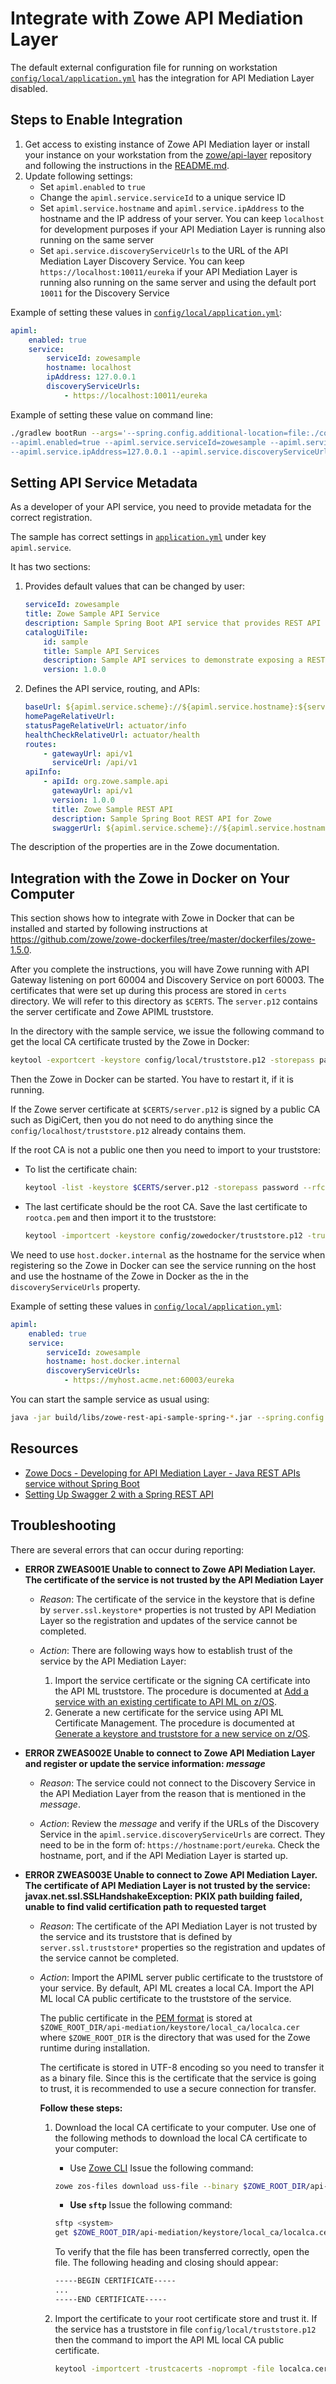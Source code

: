 # Integrate with Zowe API Mediation Layer

The default external configuration file for running on workstation [`config/local/application.yml`](/config/local/application.yml) has the integration for API Mediation Layer disabled.

## Steps to Enable Integration

1. Get access to existing instance of Zowe API Mediation layer or install your instance on your workstation from the [zowe/api-layer](https://github.com/zowe/api-layer/) repository and following the instructions in the [README.md](https://github.com/zowe/api-layer/blob/master/README.md).
2. Update following settings:
   * Set `apiml.enabled` to `true`
   * Change the `apiml.service.serviceId` to a unique service ID
   * Set `apiml.service.hostname` and `apiml.service.ipAddress` to the hostname and the IP address of your server. You can keep `localhost` for development purposes if your API Mediation Layer is running also running on the same server
   * Set `api.service.discoveryServiceUrls` to the URL of the API Mediation Layer Discovery Service. You can keep `https://localhost:10011/eureka` if your API Mediation Layer is running also running on the same server and using the default port `10011` for the Discovery Service

Example of setting these values in [`config/local/application.yml`](/config/local/application.yml):

```yaml
apiml:
    enabled: true
    service:
        serviceId: zowesample
        hostname: localhost
        ipAddress: 127.0.0.1
        discoveryServiceUrls:
            - https://localhost:10011/eureka
```

Example of setting these value on command line:

```bash
./gradlew bootRun --args='--spring.config.additional-location=file:./config/local/application.yml
--apiml.enabled=true --apiml.service.serviceId=zowesample --apiml.service.hostname=localhost
--apiml.service.ipAddress=127.0.0.1 --apiml.service.discoveryServiceUrls=https://localhost:10011/eureka'
```

## Setting API Service Metadata

As a developer of your API service, you need to provide metadata for the correct registration.

The sample has correct settings in [`application.yml`](/src/main/resources/application.yml) under key `apiml.service`.

It has two sections:

1. Provides default values that can be changed by user:

    ```yaml
    serviceId: zowesample
    title: Zowe Sample API Service
    description: Sample Spring Boot API service that provides REST API
    catalogUiTile:
        id: sample
        title: Sample API Services
        description: Sample API services to demonstrate exposing a REST API service in the Zowe ecosystem
        version: 1.0.0
    ```

2. Defines the API service, routing, and APIs:

    ```yaml
    baseUrl: ${apiml.service.scheme}://${apiml.service.hostname}:${server.port}/
    homePageRelativeUrl:
    statusPageRelativeUrl: actuator/info
    healthCheckRelativeUrl: actuator/health
    routes:
        - gatewayUrl: api/v1
          serviceUrl: /api/v1
    apiInfo:
        - apiId: org.zowe.sample.api
          gatewayUrl: api/v1
          version: 1.0.0
          title: Zowe Sample REST API
          description: Sample Spring Boot REST API for Zowe
          swaggerUrl: ${apiml.service.scheme}://${apiml.service.hostname}:${server.port}/api/v1/apiDocs
    ```

The description of the properties are in the Zowe documentation.

## Integration with the Zowe in Docker on Your Computer

This section shows how to integrate with Zowe in Docker that can be installed and started by following instructions at <https://github.com/zowe/zowe-dockerfiles/tree/master/dockerfiles/zowe-1.5.0>.

After you complete the instructions, you will have Zowe running with API Gateway listening on port 60004 and Discovery Service on port 60003.
The certificates that were set up during this process are stored in `certs` directory. We will refer to this directory as `$CERTS`.
The `server.p12` contains the server certificate and Zowe APIML truststore.

In the directory with the sample service, we issue the following command to get the local CA certificate trusted by the Zowe in Docker:

```bash
keytool -exportcert -keystore config/local/truststore.p12 -storepass password -alias localca -rfc > $CERTS/localca.cer
```

Then the Zowe in Docker can be started. You have to restart it, if it is running.

If the Zowe server certificate at `$CERTS/server.p12` is signed by a public CA such as DigiCert, then you do not need to do anything since the `config/localhost/truststore.p12` already contains them.

If the root CA is not a public one then you need to import to your truststore:

* To list the certificate chain:

    ```bash
    keytool -list -keystore $CERTS/server.p12 -storepass password --rfc
    ```

* The last certificate should be the root CA. Save the last certificate to `rootca.pem` and then import it to the truststore:

    ```bash
    keytool -importcert -keystore config/zowedocker/truststore.p12 -trustcacerts -alias rootca -storepass password -file rootca.pem -storetype PKCS12 --noprompt
    ```

We need to use `host.docker.internal` as the hostname for the service when registering so the Zowe in Docker can see the service running on the host
and use the hostname of the Zowe in Docker as the in the `discoveryServiceUrls` property.

Example of setting these values in [`config/local/application.yml`](/config/local/application.yml):

```yaml
apiml:
    enabled: true
    service:
        serviceId: zowesample
        hostname: host.docker.internal
        discoveryServiceUrls:
            - https://myhost.acme.net:60003/eureka
```

You can start the sample service as usual using:

```bash
java -jar build/libs/zowe-rest-api-sample-spring-*.jar --spring.config.additional-location=file:config/local/application.yml
```

## Resources

* [Zowe Docs - Developing for API Mediation Layer - Java REST APIs service without Spring Boot](https://zowe.github.io/docs-site/latest/extend/extend-apiml/api-mediation-onboard-an-existing-java-rest-api-service-without-spring-boot-with-zowe-api-mediation-layer.html)
* [Setting Up Swagger 2 with a Spring REST API](https://www.baeldung.com/swagger-2-documentation-for-spring-rest-api)

## Troubleshooting

There are several errors that can occur during reporting:

* **ERROR ZWEAS001E Unable to connect to Zowe API Mediation Layer. The certificate of the service is not trusted by the API Mediation Layer**

  * *Reason*: The certificate of the service in the keystore that is define by `server.ssl.keystore*` properties is not trusted by API Mediation Layer so the registration and updates of the service cannot be completed.

  * *Action*: There are following ways how to establish trust of the service by the API Mediation Layer:
    1. Import the service certificate or the signing CA certificate into the API ML truststore. The procedure is documented at [Add a service with an existing certificate to API ML on z/OS](https://zowe.github.io/docs-site/latest/extend/extend-apiml/api-mediation-security.html#zowe-runtime-on-z-os).
    2. Generate a new certificate for the service using API ML Certificate Management. The procedure is documented at [Generate a keystore and truststore for a new service on z/OS](https://zowe.github.io/docs-site/latest/extend/extend-apiml/api-mediation-security.html#zowe-runtime-on-z-os).

* **ERROR ZWEAS002E Unable to connect to Zowe API Mediation Layer and register or update the service information: _message_**

  * *Reason*: The service could not connect to the Discovery Service in the API Mediation Layer from the reason that is mentioned in the _message_.

  * *Action*: Review the _message_ and verify if the URLs of the Discovery Service in the `apiml.service.discoveryServiceUrls` are correct. They need to be in the form of: `https://hostname:port/eureka`. Check the hostname, port, and if the API Mediation Layer is started up.

* **ERROR ZWEAS003E Unable to connect to Zowe API Mediation Layer. The certificate of API Mediation Layer is not trusted by the service: javax.net.ssl.SSLHandshakeException: PKIX path building failed, unable to find valid certification path to requested target**

  * *Reason*: The certificate of the API Mediation Layer is not trusted by the service and its truststore that is defined by `server.ssl.truststore*` properties so the registration and updates of the service cannot be completed.

  * *Action*: Import the APIML server public certificate to the truststore of your service. By default, API ML creates a local CA. Import the API ML local CA public certificate to the truststore of the service.

    The public certificate in the [PEM format](https://en.wikipedia.org/wiki/Privacy-Enhanced_Mail) is stored at `$ZOWE_ROOT_DIR/api-mediation/keystore/local_ca/localca.cer` where `$ZOWE_ROOT_DIR` is the directory that was used for the Zowe runtime during installation.

    The certificate is stored in UTF-8 encoding so you need to transfer it as a binary file. Since this is the certificate that the service is going to trust, it is recommended to use a secure connection for transfer.

    **Follow these steps:**

    1. Download the local CA certificate to your computer. Use one of the following methods to download the local CA certificate to your computer:

        * Use [Zowe CLI](https://github.com/zowe/zowe-cli#zowe-cli--)
        Issue the following command:

        ```bash
        zowe zos-files download uss-file --binary $ZOWE_ROOT_DIR/api-mediation/keystore/local_ca/localca.cer`
        ```

        * **Use `sftp`**
        Issue the following command:

        ```bash
        sftp <system>
        get $ZOWE_ROOT_DIR/api-mediation/keystore/local_ca/localca.cer
        ```

        To verify that the file has been transferred correctly, open the file. The following heading and closing should appear:

        ```txt
        -----BEGIN CERTIFICATE-----
        ...
        -----END CERTIFICATE-----
        ```

    2. Import the certificate to your root certificate store and trust it. If the service has a truststore in file `config/local/truststore.p12` then the command to import the API ML local CA public certificate.

        ```bash
        keytool -importcert -trustcacerts -noprompt -file localca.cer -alias apimlca -keystore config/local/truststore.p12 -storepass <store-password> -storetype PKCS12
        ```
